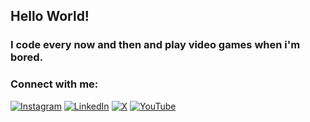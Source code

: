 ## Hello World!

### I code every now and then and play video games when i'm bored.    

### Connect with me:
[![Instagram](https://img.shields.io/badge/Instagram-%23E4405F.svg?logo=Instagram&logoColor=white)](https://instagram.com/notkaushikk) [![LinkedIn](https://img.shields.io/badge/LinkedIn-%230077B5.svg?logo=linkedin&logoColor=white)](https://linkedin.com/in/kaushikkateel) [![X](https://img.shields.io/badge/X-black.svg?logo=X&logoColor=white)](https://x.com/notkaushikk) [![YouTube](https://img.shields.io/badge/YouTube-%23FF0000.svg?logo=YouTube&logoColor=white)](https://youtube.com/@pewcy) 

